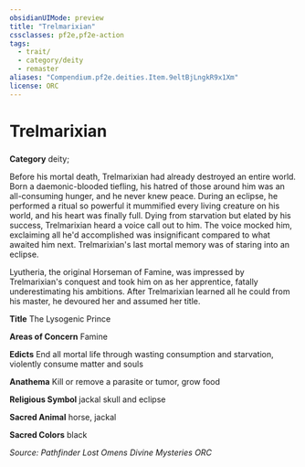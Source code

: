 ```yaml
---
obsidianUIMode: preview
title: "Trelmarixian"
cssclasses: pf2e,pf2e-action
tags:
  - trait/
  - category/deity
  - remaster
aliases: "Compendium.pf2e.deities.Item.9eltBjLngkR9x1Xm"
license: ORC
---
```

# Trelmarixian

### 

**Category** deity; 




Before his mortal death, Trelmarixian had already destroyed an entire world. Born a daemonic-blooded tiefling, his hatred of those around him was an all-consuming hunger, and he never knew peace. During an eclipse, he performed a ritual so powerful it mummified every living creature on his world, and his heart was finally full. Dying from starvation but elated by his success, Trelmarixian heard a voice call out to him. The voice mocked him, exclaiming all he'd accomplished was insignificant compared to what awaited him next. Trelmarixian's last mortal memory was of staring into an eclipse.

Lyutheria, the original Horseman of Famine, was impressed by Trelmarixian's conquest and took him on as her apprentice, fatally underestimating his ambitions. After Trelmarixian learned all he could from his master, he devoured her and assumed her title.

**Title** The Lysogenic Prince

**Areas of Concern** Famine

**Edicts** End all mortal life through wasting consumption and starvation, violently consume matter and souls

**Anathema** Kill or remove a parasite or tumor, grow food

**Religious Symbol** jackal skull and eclipse

**Sacred Animal** horse, jackal

**Sacred Colors** black

*Source: Pathfinder Lost Omens Divine Mysteries*
*ORC*